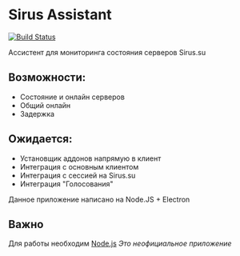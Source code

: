 # Sirus Assistant

[![Build Status](https://travis-ci.com/SIXSIXSIXdev/SirusAssistant.svg?branch=master)](https://app.travis-ci.com/SIXSIXSIXdev/SirusAssistant)

Ассистент для мониторинга состояния серверов Sirus.su

## Возможности:
- Состояние и онлайн серверов
- Общий онлайн
- Задержка

 ## Ожидается:
 - Установщик аддонов напрямую в клиент
 - Интеграция с основным клиентом
 - Интеграция с сессией на Sirus.su
 - Интеграция "Голосования"

 Данное приложение написано на Node.JS + Electron

## Важно
Для работы необходим [Node.js](https://nodejs.org/)
*Это неофициальное приложение*
